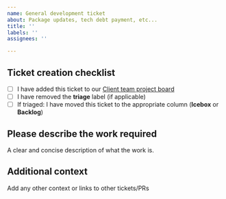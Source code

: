```yaml
---
name: General development ticket
about: Package updates, tech debt payment, etc...
title: ''
labels: ''
assignees: ''

---
```


## Ticket creation checklist

- [ ] I have added this ticket to our [Client team project board](https://github.com/Shopify/inbox-client/projects/11)
- [ ] I have removed the **triage** label (if applicable)
- [ ] If triaged: I have moved this ticket to the appropriate column (**Icebox** or **Backlog**)

## Please describe the work required

A clear and concise description of what the work is.

## Additional context

Add any other context or links to other tickets/PRs
